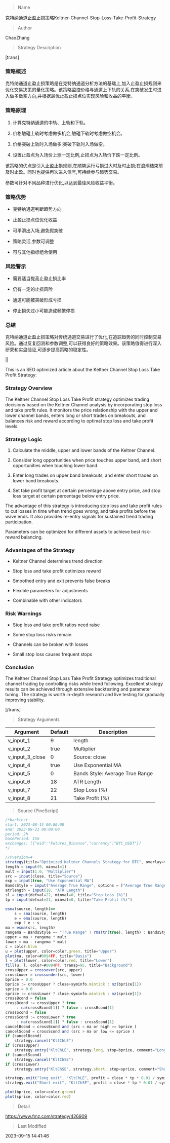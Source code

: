 
> Name

克特纳通道止盈止损策略Keltner-Channel-Stop-Loss-Take-Profit-Strategy

> Author

ChaoZhang

> Strategy Description


[trans]

### 策略概述

克特纳通道止盈止损策略是在克特纳通道分析方法的基础上,加入止盈止损规则来优化交易决策的量化策略。该策略监控价格与通道上下轨的关系,在突破发生时进入做多做空方向,并根据最优止盈止损点位实现风险和收益的平衡。

### 策略原理

1. 计算克特纳通道的中轨、上轨和下轨。

2. 价格触碰上轨时考虑做多机会;触碰下轨时考虑做空机会。

3. 价格突破上轨时入场做多;突破下轨时入场做空。

4. 设置止盈点为入场价上涨一定比例,止损点为入场价下跌一定比例。

该策略的优点是引入止盈止损规则,在顺势运行亏损过大时及时止损;在浪潮结束前及时止盈。同时也提供再次进入信号,可持续参与趋势交易。

参数可针对不同品种进行优化,以达到最佳风险收益平衡。

### 策略优势

- 克特纳通道判断趋势方向

- 止盈止损点位优化收益

- 可平滑出入场,避免假突破

- 策略灵活,参数可调整

- 可与其他指标组合使用

### 风险警示

- 需要适当提高止盈止损比率

- 仍有一定的止损风险

- 通道可能被突破形成亏损

- 停止损失过小可能造成频繁停损

### 总结

克特纳通道止盈止损策略对传统通道交易进行了优化,在追踪趋势的同时控制交易风险。通过反复回测和参数调整,可以获得良好的策略效果。该策略值得进行深入研究和实盘验证,可逐步提高策略的稳定性。


||

This is an SEO optimized article about the Keltner Channel Stop Loss Take Profit Strategy:

### Strategy Overview

The Keltner Channel Stop Loss Take Profit strategy optimizes trading decisions based on the Keltner Channel analysis by incorporating stop loss and take profit rules. It monitors the price relationship with the upper and lower channel bands, enters long or short trades on breakouts, and balances risk and reward according to optimal stop loss and take profit levels.

### Strategy Logic

1. Calculate the middle, upper and lower bands of the Keltner Channel.

2. Consider long opportunities when price touches upper band, and short opportunities when touching lower band.

3. Enter long trades on upper band breakouts, and enter short trades on lower band breakouts.  

4. Set take profit target at certain percentage above entry price, and stop loss target at certain percentage below entry price.

The advantage of this strategy is introducing stop loss and take profit rules to cut losses in time when trend goes wrong, and take profits before the wave ends. It also provides re-entry signals for sustained trend trading participation.

Parameters can be optimized for different assets to achieve best risk-reward balancing. 

### Advantages of the Strategy

- Keltner Channel determines trend direction

- Stop loss and take profit optimizes reward

- Smoothed entry and exit prevents false breaks

- Flexible parameters for adjustments

- Combinable with other indicators

### Risk Warnings

- Stop loss and take profit ratios need raise 

- Some stop loss risks remain

- Channels can be broken with losses

- Small stop loss causes frequent stops

### Conclusion

The Keltner Channel Stop Loss Take Profit Strategy optimizes traditional channel trading by controlling risks while trend following. Excellent strategy results can be achieved through extensive backtesting and parameter tuning. The strategy is worth in-depth research and live testing for gradually improving stability.

[/trans]

> Strategy Arguments



|Argument|Default|Description|
|----|----|----|
|v_input_1|9|length|
|v_input_2|true|Multiplier|
|v_input_3_close|0|Source: close|high|low|open|hl2|hlc3|hlcc4|ohlc4|
|v_input_4|true|Use Exponential MA|
|v_input_5|0|Bands Style: Average True Range|True Range|Range|
|v_input_6|18|ATR Length|
|v_input_7|22|Stop Loss (%)|
|v_input_8|21|Take Profit (%)|


> Source (PineScript)

``` javascript
/*backtest
start: 2023-08-15 00:00:00
end: 2023-08-23 00:00:00
period: 2h
basePeriod: 15m
exchanges: [{"eid":"Futures_Binance","currency":"BTC_USDT"}]
*/

//@version=4
strategy(title="Optimized Keltner Channels Strategy for BTC", overlay=true)
length = input(9, minval=1)
mult = input(1.0, "Multiplier")
src = input(close, title="Source")
exp = input(true, "Use Exponential MA")
BandsStyle = input("Average True Range", options = ["Average True Range", "True Range", "Range"], title="Bands Style")
atrlength = input(18, "ATR Length")
sl = input(defval=22, minval=0, title="Stop Loss (%)")
tp = input(defval=21, minval=0, title="Take Profit (%)")

esma(source, length)=>
	s = sma(source, length)
	e = ema(source, length)
	exp ? e : s
ma = esma(src, length)
rangema = BandsStyle == "True Range" ? rma(tr(true), length) : BandsStyle == "Average True Range" ? atr(atrlength) : rma(high - low, length)
upper = ma + rangema * mult
lower = ma - rangema * mult
c = color.blue
u = plot(upper, color=color.green, title="Upper")
plot(ma, color=#0094FF, title="Basis")
l = plot(lower, color=color.red, title="Lower")
fill(u, l, color=#0094FF, transp=95, title="Background")
crossUpper = crossover(src, upper)
crossLower = crossunder(src, lower)
bprice = 0.0
bprice := crossUpper ? close+syminfo.mintick : nz(bprice[1])
sprice = 0.0
sprice := crossLower ? close-syminfo.mintick : nz(sprice[1])
crossBcond = false
crossBcond := crossUpper ? true
     : na(crossBcond[1]) ? false : crossBcond[1]
crossScond = false
crossScond := crossLower ? true
     : na(crossScond[1]) ? false : crossScond[1]
cancelBcond = crossBcond and (src < ma or high >= bprice )
cancelScond = crossScond and (src > ma or low <= sprice )
if (cancelBcond)
	strategy.cancel("KltChLE")
if (crossUpper)
	strategy.entry("KltChLE", strategy.long, stop=bprice, comment="Long")
if (cancelScond)
	strategy.cancel("KltChSE")
if (crossLower)
	strategy.entry("KltChSE", strategy.short, stop=sprice, comment="Short")

strategy.exit("long exit", "KltChLE", profit = close * tp * 0.01 / syminfo.mintick, loss = close * sl * 0.01 / syminfo.mintick)
strategy.exit("Short exit", "KltChSE", profit = close * tp * 0.01 / syminfo.mintick, loss = close * sl * 0.01 / syminfo.mintick)

plot(bprice, color=color.green)
plot(sprice, color=color.red)
```

> Detail

https://www.fmz.com/strategy/426909

> Last Modified

2023-09-15 14:41:46
